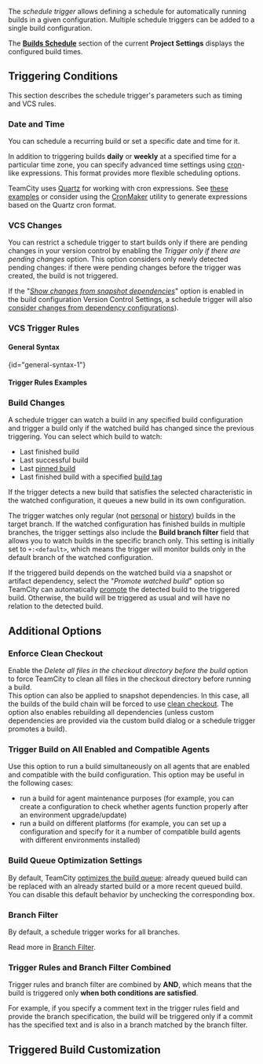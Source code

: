 [//]: # (title: Configuring Schedule Triggers)
[//]: # (auxiliary-id: Configuring Schedule Triggers)

The _schedule trigger_ allows defining a schedule for automatically running builds in a given configuration. Multiple schedule triggers can be added to a single build configuration.

The __[Builds Schedule](builds-schedule.md)__ section of the current __Project Settings__ displays the configured build times.

## Triggering Conditions

This section describes the schedule trigger's parameters such as timing and VCS rules.

<anchor name="ConfiguringScheduleTriggers"/>

### Date and Time

You can schedule a recurring build or set a specific date and time for it.

In addition to triggering builds __daily__ or __weekly__ at a specified time for a particular time zone, you can specify advanced time settings using [cron](cron-expressions-in-teamcity.md)-like expressions. This format provides more flexible scheduling options.

TeamCity uses [Quartz](https://www.quartz-scheduler.org/) for working with cron expressions. See [these examples](cron-expressions-in-teamcity.md#Examples) or consider using the [CronMaker](http://www.cronmaker.com/) utility to generate expressions based on the Quartz cron format.

### VCS Changes

You can restrict a schedule trigger to start builds only if there are pending changes in your version control by enabling the _Trigger only if there are pending changes_ option. This option considers only newly detected pending changes: if there were pending changes before the trigger was created, the build is not triggered.

If the "_[Show changes from snapshot dependencies](configuring-vcs-settings.md#show-changes-from-snapshot-dependencies)_" option is enabled in the build configuration Version Control Settings, a schedule trigger will also [consider changes from dependency configurations](build-dependencies-setup.md#show-changes-from-dependencies)).

<anchor name="ConfiguringScheduleTriggers-buildTriggerRules"/>

### VCS Trigger Rules

<include from="configuring-vcs-triggers.md" element-id="vcs-trigger-rules"/>

#### General Syntax
{id="general-syntax-1"}

<include from="configuring-vcs-triggers.md" element-id="general-syntax"/>

<anchor name="ConfiguringScheduleTriggers-WatchedBuild"/>

#### Trigger Rules Examples

<include from="configuring-vcs-triggers.md" element-id="trigger-rules-examples"/>

<anchor name="ConfiguringScheduleTriggers-BuildChanges"/>

### Build Changes

A schedule trigger can watch a build in any specified build configuration and trigger a build only if the watched build has changed since the previous triggering. You can select which build to watch:

* Last finished build
* Last successful build
* Last [pinned build](build-actions.md#Pin+Build)
* Last finished build with a specified [build tag](build-actions.md#Add+Tags+to+Build)

If the trigger detects a new build that satisfies the selected characteristic in the watched configuration, it queues a new build in its own configuration.
 
The trigger watches only regular (not [personal](personal-build.md) or [history](history-build.md)) builds in the target branch. If the watched configuration has finished builds in multiple branches, the trigger settings also include the **Build branch filter** field that allows you to watch builds in the specific branch only. This setting is initially set to `+:<default>`, which means the trigger will monitor builds only in the default branch of the watched configuration.
 
If the triggered build depends on the watched build via a snapshot or artifact dependency, select the "_Promote watched build_" option so TeamCity can automatically [promote](running-custom-build.md#Promoting+Build) the detected build to the triggered build. Otherwise, the build will be triggered as usual and will have no relation to the detected build.

## Additional Options

### Enforce Clean Checkout 

Enable the _Delete all files in the checkout directory before the build_ option to force TeamCity to clean all files in the checkout directory before running a build.   
This option can also be applied to snapshot dependencies. In this case, all the builds of the build chain will be forced to use [clean checkout](clean-checkout.md). The option also enables rebuilding all dependencies (unless custom dependencies are provided via the custom build dialog or a schedule trigger promotes a build).

### Trigger Build on All Enabled and Compatible Agents

Use this option to run a build simultaneously on all agents that are enabled and compatible with the build configuration. This option may be useful in the following cases:

* run a build for agent maintenance purposes (for example, you can create a configuration to check whether agents function properly after an environment upgrade/update)
* run a build on different platforms (for example, you can set up a configuration and specify for it a number of compatible build agents with different environments installed)

<snippet id="queue-optimization">

### Build Queue Optimization Settings

By default, TeamCity [optimizes the build queue](working-with-build-queue.md#Build+Queue+Optimization+by+TeamCity): already queued build can be replaced with an already started build or a more recent queued build. You can disable this default behavior by unchecking the corresponding box.

</snippet>

### Branch Filter

By default, a schedule trigger works for all branches.

Read more in [Branch Filter](branch-filter.md).

### Trigger Rules and Branch Filter Combined

Trigger rules and branch filter are combined by __AND__, which means that the build is triggered only __when both conditions are satisfied__.

For example, if you specify a comment text in the trigger rules field and provide the branch specification, the build will be triggered only if a commit has the specified text and is also in a branch matched by the branch filter.

## Triggered Build Customization

<include from="configuring-vcs-triggers.md" element-id="triggered-build-customization"/>
